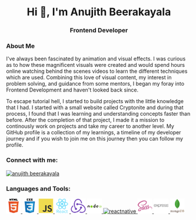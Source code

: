 <h1 align="center">Hi 👋, I'm Anujith Beerakayala</h1>
<h3 align="center">Frontend Developer</h3>

<h3>About Me</h3>
<p>I've always been fascinated by animation and visual effects. I was curious as to how these magnificent visuals were created and would spend hours online watching behind the scenes videos to learn the different techniques which are used. Combining this love of visual content, my interest in problem solving, and guidance from some mentors, I began my foray into Frontend Development and haven't looked back since.</p> 
<p>To escape tutorial hell, I started to build projects with the little knowledge that I had. I started with a small website called Cryptonite and during that process, I found that I was learning and understanding concepts faster than before. After the completion of that project, I made it a mission to continously work on projects and take my career to another level. My GitHub profile is a collection of my learnings, a timeline of my developer journey and if you wish to join me on this journey then you can follow my profile.</p>

<!-- - 👨‍💻 All of my projects are available at [Portfolio link](Portfolio link) -->

<!-- - 📫 How to reach me **anujith.b.dev@gmail.com** -->

<!-- - 📄 Know about my experiences [Resume](Resume) -->

<h3 align="left">Connect with me:</h3>
<p align="left">
<a href="https://linkedin.com/in/anujith-beerakayala-48a653166" target="blank"><img align="center" src="https://raw.githubusercontent.com/rahuldkjain/github-profile-readme-generator/master/src/images/icons/Social/linked-in-alt.svg" alt="anujith beerakayala" height="30" width="40" /></a>
</p>

<h3 align="left">Languages and Tools:</h3>
<p align="left"><a href="https://www.w3.org/html/" target="_blank" rel="noreferrer"> <img src="https://raw.githubusercontent.com/devicons/devicon/master/icons/html5/html5-original-wordmark.svg" alt="html5" width="40" height="40"/> </a> <a href="https://www.w3schools.com/css/" target="_blank" rel="noreferrer"> <img src="https://raw.githubusercontent.com/devicons/devicon/master/icons/css3/css3-original-wordmark.svg" alt="css3" width="40" height="40"/> </a>   <a href="https://developer.mozilla.org/en-US/docs/Web/JavaScript" target="_blank" rel="noreferrer"> <img src="https://raw.githubusercontent.com/devicons/devicon/master/icons/javascript/javascript-original.svg" alt="javascript" width="40" height="40"/> </a> <a href="https://reactjs.org/" target="_blank" rel="noreferrer"> <img src="https://raw.githubusercontent.com/devicons/devicon/master/icons/react/react-original-wordmark.svg" alt="react" width="40" height="40"/> </a><a href="https://redux.js.org" target="_blank" rel="noreferrer"> <img src="https://raw.githubusercontent.com/devicons/devicon/master/icons/redux/redux-original.svg" alt="redux" width="40" height="40"/> </a>  <a href="https://nodejs.org" target="_blank" rel="noreferrer"> <img src="https://raw.githubusercontent.com/devicons/devicon/master/icons/nodejs/nodejs-original-wordmark.svg" alt="nodejs" width="40" height="40"/> </a>  <a href="https://reactnative.dev/" target="_blank" rel="noreferrer"> <img src="https://reactnative.dev/img/header_logo.svg" alt="reactnative" width="40" height="40"/> </a> <a href="https://sass-lang.com" target="_blank" rel="noreferrer"> <img src="https://raw.githubusercontent.com/devicons/devicon/master/icons/sass/sass-original.svg" alt="sass" width="40" height="40"/> </a><a href="https://expressjs.com" target="_blank" rel="noreferrer"> <img src="https://raw.githubusercontent.com/devicons/devicon/master/icons/express/express-original-wordmark.svg" alt="express" width="40" height="40"/> </a><a href="https://www.mongodb.com/" target="_blank" rel="noreferrer"> <img src="https://raw.githubusercontent.com/devicons/devicon/master/icons/mongodb/mongodb-original-wordmark.svg" alt="mongodb" width="40" height="40"/> </a> </p>


